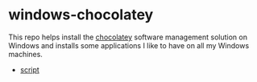 # windows-chocolatey

This repo helps install the [chocolatey](https://docs.chocolatey.org/en-us/) software management solution on Windows and installs some applications I like to have on all my Windows machines.

* [script](choco-install.ps1)
